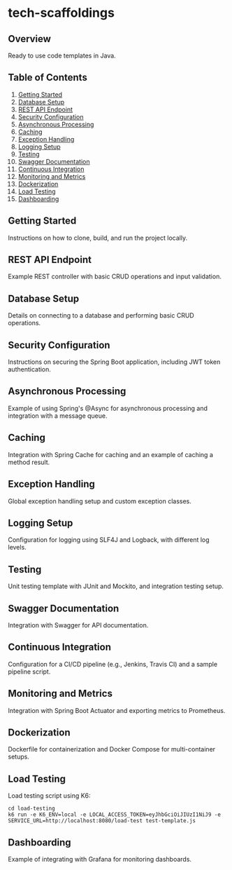 # tech-scaffoldings

## Overview

Ready to use code templates in Java.

## Table of Contents

1. [Getting Started](#getting-started)
2. [Database Setup](#database-setup)
3. [REST API Endpoint](#rest-api-endpoint)
4. [Security Configuration](#security-configuration)
5. [Asynchronous Processing](#asynchronous-processing)
6. [Caching](#caching)
7. [Exception Handling](#exception-handling)
8. [Logging Setup](#logging-setup)
9. [Testing](#testing)
10. [Swagger Documentation](#swagger-documentation)
11. [Continuous Integration](#continuous-integration)
12. [Monitoring and Metrics](#monitoring-and-metrics)
13. [Dockerization](#dockerization)
14. [Load Testing](#load-testing)
15. [Dashboarding](#dashboarding)

## Getting Started

Instructions on how to clone, build, and run the project locally.

## REST API Endpoint

Example REST controller with basic CRUD operations and input validation.

## Database Setup

Details on connecting to a database and performing basic CRUD operations.

## Security Configuration

Instructions on securing the Spring Boot application, including JWT token authentication.

## Asynchronous Processing

Example of using Spring's @Async for asynchronous processing and integration with a message queue.

## Caching

Integration with Spring Cache for caching and an example of caching a method result.

## Exception Handling

Global exception handling setup and custom exception classes.

## Logging Setup

Configuration for logging using SLF4J and Logback, with different log levels.

## Testing

Unit testing template with JUnit and Mockito, and integration testing setup.

## Swagger Documentation

Integration with Swagger for API documentation.

## Continuous Integration

Configuration for a CI/CD pipeline (e.g., Jenkins, Travis CI) and a sample pipeline script.

## Monitoring and Metrics

Integration with Spring Boot Actuator and exporting metrics to Prometheus.

## Dockerization

Dockerfile for containerization and Docker Compose for multi-container setups.

## Load Testing

Load testing script using K6:

```shell
cd load-testing
k6 run -e K6_ENV=local -e LOCAL_ACCESS_TOKEN=eyJhbGciOiJIUzI1NiJ9 -e SERVICE_URL=http://localhost:8080/load-test test-template.js
```

## Dashboarding

Example of integrating with Grafana for monitoring dashboards.


